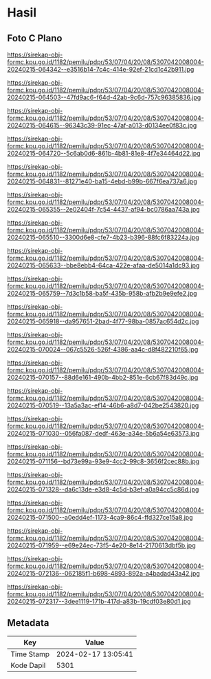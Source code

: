 # Hasil

## Foto C Plano

https://sirekap-obj-formc.kpu.go.id/1182/pemilu/pdpr/53/07/04/20/08/5307042008004-20240215-064342--e3516b14-7c4c-414e-92ef-21cd1c42b911.jpg

https://sirekap-obj-formc.kpu.go.id/1182/pemilu/pdpr/53/07/04/20/08/5307042008004-20240215-064503--47fd9ac6-f64d-42ab-9c6d-757c96385836.jpg

https://sirekap-obj-formc.kpu.go.id/1182/pemilu/pdpr/53/07/04/20/08/5307042008004-20240215-064615--96343c39-91ec-47af-a013-d0134ee0f83c.jpg

https://sirekap-obj-formc.kpu.go.id/1182/pemilu/pdpr/53/07/04/20/08/5307042008004-20240215-064720--5c6ab0d6-861b-4b81-81e8-4f7e34464d22.jpg

https://sirekap-obj-formc.kpu.go.id/1182/pemilu/pdpr/53/07/04/20/08/5307042008004-20240215-064831--81271e40-ba15-4ebd-b99b-667f6ea737a6.jpg

https://sirekap-obj-formc.kpu.go.id/1182/pemilu/pdpr/53/07/04/20/08/5307042008004-20240215-065355--2e02404f-7c54-4437-af94-bc0786aa743a.jpg

https://sirekap-obj-formc.kpu.go.id/1182/pemilu/pdpr/53/07/04/20/08/5307042008004-20240215-065510--3300d6e8-cfe7-4b23-b396-88fc6f83224a.jpg

https://sirekap-obj-formc.kpu.go.id/1182/pemilu/pdpr/53/07/04/20/08/5307042008004-20240215-065633--bbe8ebb4-64ca-422e-afaa-de5014a1dc93.jpg

https://sirekap-obj-formc.kpu.go.id/1182/pemilu/pdpr/53/07/04/20/08/5307042008004-20240215-065759--7d3c1b58-ba5f-435b-958b-afb2b9e9efe2.jpg

https://sirekap-obj-formc.kpu.go.id/1182/pemilu/pdpr/53/07/04/20/08/5307042008004-20240215-065918--da957651-2bad-4f77-98ba-0857ac654d2c.jpg

https://sirekap-obj-formc.kpu.go.id/1182/pemilu/pdpr/53/07/04/20/08/5307042008004-20240215-070024--067c5526-526f-4386-aa4c-d8f482210f65.jpg

https://sirekap-obj-formc.kpu.go.id/1182/pemilu/pdpr/53/07/04/20/08/5307042008004-20240215-070157--88d6e161-490b-4bb2-851e-6cb67f83d49c.jpg

https://sirekap-obj-formc.kpu.go.id/1182/pemilu/pdpr/53/07/04/20/08/5307042008004-20240215-070519--13a5a3ac-ef14-46b6-a8d7-042be2543820.jpg

https://sirekap-obj-formc.kpu.go.id/1182/pemilu/pdpr/53/07/04/20/08/5307042008004-20240215-071030--056fa087-dedf-463e-a34e-5b6a54e63573.jpg

https://sirekap-obj-formc.kpu.go.id/1182/pemilu/pdpr/53/07/04/20/08/5307042008004-20240215-071156--bd73e99a-93e9-4cc2-99c8-3656f2cec88b.jpg

https://sirekap-obj-formc.kpu.go.id/1182/pemilu/pdpr/53/07/04/20/08/5307042008004-20240215-071328--da6c13de-e3d8-4c5d-b3ef-a0a94cc5c86d.jpg

https://sirekap-obj-formc.kpu.go.id/1182/pemilu/pdpr/53/07/04/20/08/5307042008004-20240215-071500--a0edd4ef-1173-4ca9-86c4-ffd327ce15a8.jpg

https://sirekap-obj-formc.kpu.go.id/1182/pemilu/pdpr/53/07/04/20/08/5307042008004-20240215-071959--e69e24ec-73f5-4e20-8e14-2170613dbf5b.jpg

https://sirekap-obj-formc.kpu.go.id/1182/pemilu/pdpr/53/07/04/20/08/5307042008004-20240215-072136--062185f1-b698-4893-892a-a4badad43a42.jpg

https://sirekap-obj-formc.kpu.go.id/1182/pemilu/pdpr/53/07/04/20/08/5307042008004-20240215-072317--3dee1119-171b-417d-a83b-19cdf03e80d1.jpg


## Metadata

| Key        | Value               |
| ---------- | ------------------- |
| Time Stamp | 2024-02-17 13:05:41 |
| Kode Dapil | 5301                |



